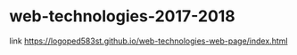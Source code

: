 # web-technologies-2017-2018

link
https://logoped583st.github.io/web-technologies-web-page/index.html
